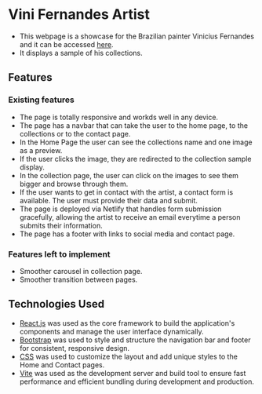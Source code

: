 # Vini Fernandes Artist

- This webpage is a showcase for the Brazilian painter Vinicius Fernandes and it can be accessed [here](https://vini-artist.netlify.app/).
- It displays a sample of his collections.

## Features

### Existing features

- The page is totally responsive and workds well in any device.
- The page has a navbar that can take the user to the home page, to the collections or to the contact page.
- In the Home Page the user can see the collections name and one image as a preview.
- If the user clicks the image, they are redirected to the collection sample display.
- In the collection page, the user can click on the images to see them bigger and browse through them.
- If the user wants to get in contact with the artist, a contact form is available. The user must provide their data and submit.
- The page is deployed via Netlify that handles form submission gracefully, allowing the artist to receive an email everytime a person submits their information.
- The page has a footer with links to social media and contact page.

### Features left to implement

- Smoother carousel in collection page.
- Smoother transition between pages.

## Technologies Used

- [React.js](https://react.dev/) was used as the core framework to build the application's components and manage the user interface dynamically.
- [Bootstrap](https://getbootstrap.com/) was used to style and structure the navigation bar and footer for consistent, responsive design.
- [CSS](https://developer.mozilla.org/en-US/docs/Web/CSS) was used to customize the layout and add unique styles to the Home and Contact pages.
- [Vite](https://vite.dev/) was used as the development server and build tool to ensure fast performance and efficient bundling during development and production.
